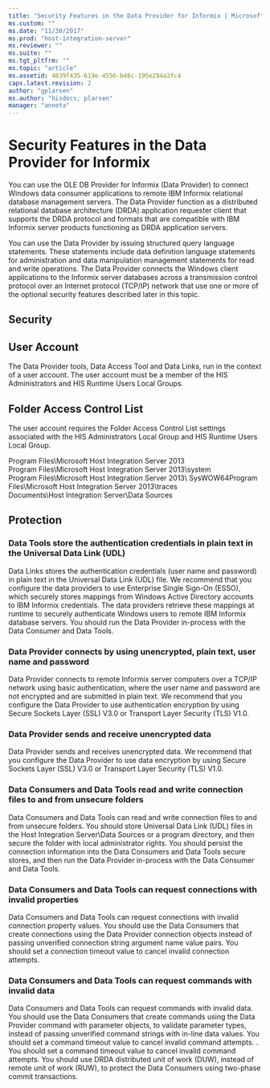 ```yaml
---
title: "Security Features in the Data Provider for Informix | Microsoft Docs"
ms.custom: ""
ms.date: "11/30/2017"
ms.prod: "host-integration-server"
ms.reviewer: ""
ms.suite: ""
ms.tgt_pltfrm: ""
ms.topic: "article"
ms.assetid: 4039f435-619e-4556-b48c-195e294a2fc4
caps.latest.revision: 2
author: "gplarsen"
ms.author: "hisdocs; plarsen"
manager: "anneta"
---
```

# Security Features in the Data Provider for Informix
You can use the OLE DB Provider for Informix (Data Provider) to connect Windows data consumer applications to remote IBM Informix relational database management servers. The Data Provider function as a distributed relational database architecture (DRDA) application requester client that supports the DRDA protocol and formats that are compatible with IBM Informix server products functioning as DRDA application servers.  
  
 You can use the Data Provider by issuing structured query language statements. These statements include data definition language statements for administration and data manipulation management statements for read and write operations. The Data Provider connects the Windows client applications to the Informix server databases across a transmission control protocol over an Internet protocol (TCP/IP) network that use one or more of the optional security features described later in this topic.  
  
## Security  
  
## User Account  
 The Data Provider tools, Data Access Tool and Data Links, run in the context of a user account. The user account must be a member of the HIS Administrators and HIS Runtime Users Local Groups.  
  
## Folder Access Control List  
 The user account requires the Folder Access Control List settings associated with the HIS Administrators Local Group and HIS Runtime Users Local Group.  
  
 Program Files\Microsoft Host Integration Server 2013  
Program Files\Microsoft Host Integration Server 2013\system  
Program Files\Microsoft Host Integration Server 2013\ SysWOW64Program Files\Microsoft Host Integration Server 2013\traces  
Documents\Host Integration Server\Data Sources  
  
## Protection  
  
### Data Tools store the authentication credentials in plain text in the Universal Data Link (UDL)  
 Data Links stores the authentication credentials (user name and password) in plain text in the Universal Data Link (UDL) file. We recommend that you configure the data providers to use Enterprise Single Sign-On (ESSO), which securely stores mappings from Windows Active Directory accounts to IBM Informix credentials. The data providers retrieve these mappings at runtime to securely authenticate Windows users to remote IBM Informix database servers. You should run the Data Provider in-process with the Data Consumer and Data Tools.  
  
### Data Provider connects by using unencrypted, plain text, user name and password  
 Data Provider connects to remote Informix server computers over a TCP/IP network using basic authentication, where the user name and password are not encrypted and are submitted in plain text. We recommend that you configure the Data Provider to use authentication encryption by using Secure Sockets Layer (SSL) V3.0 or Transport Layer Security (TLS) V1.0.  
  
### Data Provider sends and receive unencrypted data  
 Data Provider sends and receives unencrypted data. We recommend that you configure the Data Provider to use data encryption by using Secure Sockets Layer (SSL) V3.0 or Transport Layer Security (TLS) V1.0.  
  
### Data Consumers and Data Tools read and write connection files to and from unsecure folders  
 Data Consumers and Data Tools can read and write connection files to and from unsecure folders. You should store Universal Data Link (UDL) files in the Host Integration Server\Data Sources or a program directory, and then secure the folder with local administrator rights. You should persist the connection information into the Data Consumers and Data Tools secure stores, and then run the Data Provider in-process with the Data Consumer and Data Tools.  
  
### Data Consumers and Data Tools can request connections with invalid properties  
 Data Consumers and Data Tools can request connections with invalid connection property values. You should use the Data Consumers that create connections using the Data Provider connection objects instead of passing unverified connection string argument name value pairs. You should set a connection timeout value to cancel invalid connection attempts.  
  
### Data Consumers and Data Tools can request commands with invalid data  
 Data Consumers and Data Tools can request commands with invalid data. You should use the Data Consumers that create commands using the Data Provider command with parameter objects, to validate parameter types, instead of passing unverified command strings with in-line data values. You should set a command timeout value to cancel invalid command attempts. . You should set a command timeout value to cancel invalid command attempts. You should use DRDA distributed unit of work (DUW), instead of remote unit of work (RUW), to protect the Data Consumers using two-phase commit transactions.